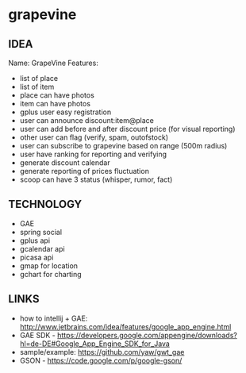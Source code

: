 grapevine
=========

IDEA
-------------------------------------------------
Name: GrapeVine
Features:
* list of place
* list of item
* place can have photos
* item can have photos
* gplus user easy registration
* user can announce discount:item@place
* user can add before and after discount price (for visual reporting)
* other user can flag (verify, spam, outofstock)
* user can subscribe to grapevine based on range (500m radius)
* user have ranking for reporting and verifying
* generate discount calendar
* generate reporting of prices fluctuation
* scoop can have 3 status (whisper, rumor, fact)

TECHNOLOGY
-------------------------------------------------
* GAE
* spring social
* gplus api
* gcalendar api
* picasa api
* gmap for location
* gchart for charting


LINKS
-------------------------------------------------
* how to intellij + GAE: http://www.jetbrains.com/idea/features/google_app_engine.html
* GAE SDK - https://developers.google.com/appengine/downloads?hl=de-DE#Google_App_Engine_SDK_for_Java
* sample/example: https://github.com/yaw/gwt_gae
* GSON - https://code.google.com/p/google-gson/

